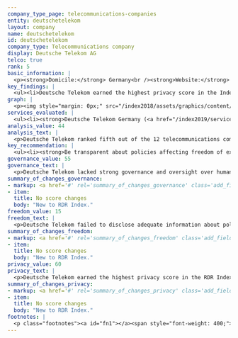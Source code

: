 ```yaml
---
company_type_page: telecommunications-companies
entity: deutschetelekom
layout: company
name: deutschetelekom
id: deutschetelekom
company_type: Telecommunications company
display: Deutsche Telekom AG
telco: true
rank: 5
basic_information: | 
  <p><strong>Domicile:</strong> Germany<br /><strong>Website:</strong> <a href="http://www.telekom.com">www.telekom.com</a>&nbsp;</p>
key_findings: | 
  <ul><li>Deutsche Telekom earned the highest privacy score in the Index, disclosing significantly more than other telecommunications companies about policies affecting users&rsquo; privacy.</li><li>It failed to disclose adequate information about policies and practices affecting users&rsquo; freedom of expression, including how it handles government demands to block or filter content or deactivate accounts.</li><li>It also lacked strong governance and oversight over human rights issues relative to its European telecommunications peers.</li></ul>
graph: | 
  <p><img style="margin: 0px;" src="/index2018/assets/graphics/content/scores_company17.png" /></p>
services_evaluated: | 
  <ul><li><strong>Deutsche Telekom Germany (<a href="/index2019/services/prepostpaidmobile/">Prepaid mobile</a>)</strong></li><li><strong>Deutsche Telekom Germany (<a href="/index2019/services/prepostpaidmobile/">Postpaid mobile</a>)</strong></li><li><strong>Deutsche Telekom Germany (<a href="/index2019/services/fixedbroadband/">Fixed-line broadband</a>)</strong></li></ul>
analysis_value: 44
analysis_text: | 
  <p>Deutsche Telekom ranked fifth out of the 12 telecommunications companies evaluated, scoring lower than Telef&oacute;nica, Vodafone, AT&amp;T, and Telenor.<a href="#fn1"><sup><strong>1</strong></sup></a> The company&mdash;a newcomer to the RDR Index&mdash;earned the highest privacy score of any company evaluated, but lacked transparency about its policies affecting users&rsquo; freedom of expression. Deutsche Telekom is the only European telecommunications company in the RDR Index that is not a member of the Global Network Initiative (GNI). As such, Deutsche Telekom lacked evidence of strong governance and oversight over human rights issues relative to its European peers in the RDR Index (Orange, Telef&oacute;nica, Telenor, and Vodafone). Still, it disclosed significantly more about its policies affecting privacy than any company in the RDR Index, and in ways that surpassed its obligations under the EU&rsquo;s General Data Protection Regulation (GDPR).<br /><br /></p><hr /><p><strong><br />Deutsche Telekom AG</strong> offers mobile, broadband, and other services in Europe, Africa, Asia, and the Americas.</p><p><strong>Market cap:</strong> USD 79.5 billion<a href="#fn2"><sup><strong>2</strong></sup></a><br /><strong>Xetra:</strong> DTE</p>
key_recommendation: | 
  <ul><li><strong>Be transparent about policies affecting freedom of expression:</strong> Deutsche Telekom should be far more transparent about its policies affecting users&rsquo; freedom of expression by clarifying its rules and processes for responding to government and other third party demands to block content or accounts.</li><li><strong>Improve governance of freedom of expression commitments:</strong>&nbsp;Deutsche Telekom should strengthen its governance and oversight over freedom of expression issues, including by disclosing evidence of senior-level oversight over these issues across the company&rsquo;s operations.</li><li><strong>Clarify security policies:</strong>&nbsp;Deutsche Telekom should publish more information on how it addresses security vulnerabilities and how it responds to data breaches.</li></ul>
governance_value: 55
governance_text: | 
  <p>Deutsche Telekom lacked strong governance and oversight over human rights issues&mdash;and in particular over freedom of expression&mdash;and scored lower than all other European telecommunications companies in this category. While it published a clear commitment to respect users&rsquo; freedom of expression and privacy rights in accordance with international human rights standards and principles (G1), it only disclosed evidence of senior-level oversight over privacy issues but not freedom of expression (G2). Likewise, it clearly disclosed employee training and whistleblower programs for privacy issues, but left unclear whether the scope of those programs covered freedom of expression (G3). Deutsche Telekom was one of the few companies in the RDR Index (along with Microsoft and Telef&oacute;nica) to disclose that it conducts impact assessments associated with its use of automated decision-making technologies&mdash;but focused on identifying impacts on users&rsquo; privacy rights and not on freedom of expression rights (G4). It disclosed mechanisms for users to submit freedom of expression and privacy related complaints, but did not clarify its process for providing remedy and offered little evidence it was responding to these complaints (G6).</p>
summary_of_changes_governance:
- markup: <a href='#' rel='summary_of_changes_governance' class='add_fieldset dashicons-before dashicons-plus'><span>Add fieldset</span></a>
- item:
  title: No score changes
  body: "New to RDR Index."
freedom_value: 15
freedom_text: | 
  <p>Deutsche Telekom failed to disclose adequate information about policies and practices affecting users&rsquo; freedom of expression, and was among the least transparent of any company in the RDR Index. The company disclosed little about what types of content or activities are prohibited across its services (F3) and provided no data about any actions it took&mdash;such as blocking content or disabling accounts&mdash;due to user violations of rules (F4). Like most of its peers, Deutsche Telekom disclosed almost nothing about how it handles government or other types of third-party requests to restrict content and accounts (F5-F7): it disclosed nothing about its process for responding to government requests (F5), and provided no data about the number of these requests it complied with (F6-F7)&mdash;although there appear to be no legal reasons prohibiting the company from being more transparent.</p><p>Deutsche Telekom also disclosed nothing about its network management policies, and failed to publish a commitment to not prioritize certain types of traffic, applications, protocols, or content over others (F9). It disclosed minimal information about the reasons it may restrict access to its networks or specific applications (F10), but did not provide any additional details, including whether or not it commits to push back on government shutdown requests, or if it notifies users when it restricts their access to the network or a service.</p>
summary_of_changes_freedom:
- markup: <a href='#' rel='summary_of_changes_freedom' class='add_fieldset dashicons-before dashicons-plus'><span>Add fieldset</span></a>
- item:
  title: No score changes
  body: "New to RDR Index."
privacy_value: 60
privacy_text: | 
  <p>Deutsche Telekom earned the highest privacy score in the RDR Index, disclosing significantly more than other telecommunications companies. It was far more transparent than any other telecommunications company about how it handles user information (P3-P8), clearly disclosing the types of user information it collects (P3), shares (P4), and its reasons for doing so (P5). It disclosed more about its data retention policies than any of its peers (P6). It was the only company in the Index to clearly disclose that targeted advertising is off by default, and that users can control how the company uses their information to deliver targeted ads (P7). However, it disclosed limited options for users to delete their information and no options at all for them to control the information that Deutsche Telekom collects on them (P7).</p><p>Deutsche Telekom also had relatively strong disclosure of how it responds to government and private requests for user data (P10-P12), although it disclosed less than AT&amp;T and Telef&oacute;nica. It clearly disclosed its process for responding to German government requests, but provided only limited information about how it responds to private requests and requests submitted by governments in foreign jurisdictions (P10). Like all of its peers, it failed to disclose anything about whether or not it notifies users of third-party requests to access their information (P12).</p><p>It also disclosed more about its security policies than the rest of its peers. It revealed that it monitors and limits employee access to user information and that it commissions third-party security audits (P13)&mdash;although it lacked clear disclosure about how it addresses security vulnerabilities (P14). It disclosed some information about its process for responding to data breaches (P15), but its disclosure was less comprehensive than that of Vodafone (P16).</p>
summary_of_changes_privacy:
- markup: <a href='#' rel='summary_of_changes_privacy' class='add_fieldset dashicons-before dashicons-plus'><span>Add fieldset</span></a>
- item:
  title: No score changes
  body: "New to RDR Index."
footnotes: | 
  <p class="footnotes"><a id="fn1"></a><span style="font-weight: 400;">[1]</span> The research period for the 2019 Index ran from January 13, 2018 to February 8, 2019. Policies that came into effect after February 8, 2019 were not evaluated in this Index.</p><p class="footnotes"><a id="fn2"></a><span style="font-weight: 400;">[2]</span> Bloomberg Markets, Accessed April 18, 2019, <a href="https://www.bloomberg.com/quote/DTE:GR">www.bloomberg.com/quote/DTE:GR</a>&nbsp;</p>
---
```

